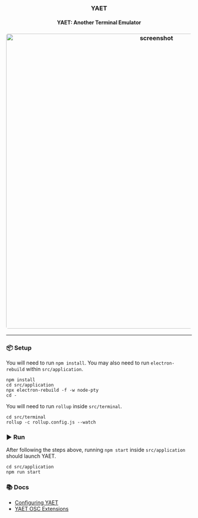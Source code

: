 <h3 align="center">YAET</h3>
<h4 align="center">YAET: Another Terminal Emulator</h4>
<h3 align="center"><img width="800" style="border-radius:5px;" alt="screenshot" src="https://assets.puter.site/yaet.webp"></h3>

<hr>

### 📦 Setup

You will need to run `npm install`. You may also need to run `electron-rebuild`
within `src/application`.

```
npm install
cd src/application
npx electron-rebuild -f -w node-pty
cd -
```

You will need to run `rollup` inside `src/terminal`.

```
cd src/terminal
rollup -c rollup.config.js --watch
```

### ▶️ Run

After following the steps above, running `npm start`
inside `src/application` should launch YAET.

```
cd src/application
npm run start
```
### 📚 Docs

- [Configuring YAET](./doc/Configuration.md)
- [YAET OSC Extensions](./doc/OSC.md)
